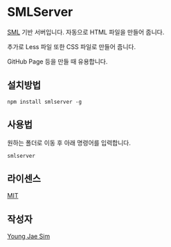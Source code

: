 # SMLServer
[SML](https://github.com/Hanul/SML) 기반 서버입니다. 자동으로 HTML 파일을 만들어 줍니다.

추가로 Less 파일 또한 CSS 파일로 만들어 줍니다.

GitHub Page 등을 만들 때 유용합니다.

## 설치방법
```
npm install smlserver -g
```

## 사용법
원하는 폴더로 이동 후 아래 명령어를 입력합니다.
```
smlserver
```

## 라이센스
[MIT](LICENSE)

## 작성자
[Young Jae Sim](https://github.com/Hanul)